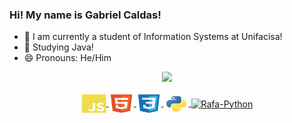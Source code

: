 ### Hi! My name is Gabriel Caldas!

- 🔭 I am currently a student of Information Systems at Unifacisa!
- 🌱 Studying Java!
- 😄 Pronouns: He/Him

<div align="center">
  <a href="https://github.com/GabCaldas">
  <img height="180em" src="https://github-readme-stats.vercel.app/api/top-langs/?username=GabCaldas&layout=compact&langs_count=7&theme=dark"/>
</div>

</div>

<div align="center" style="display: inline_block"><br>
  <img align="center" alt="Rafa-Js" height="30" width="40" src="https://raw.githubusercontent.com/devicons/devicon/master/icons/javascript/javascript-plain.svg">
  <img align="center" alt="Rafa-HTML" height="30" width="40" src="https://raw.githubusercontent.com/devicons/devicon/master/icons/html5/html5-original.svg">
  <img align="center" alt="Rafa-CSS" height="30" width="40" src="https://raw.githubusercontent.com/devicons/devicon/master/icons/css3/css3-original.svg">
  <img align="center" alt="Rafa-Python" height="30" width="40" src="https://raw.githubusercontent.com/devicons/devicon/master/icons/python/python-original.svg">
   <img align="center" alt="Rafa-Python" height="30" width="40" src="https://cdn.jsdelivr.net/gh/devicons/devicon/icons/java/java-original.svg" />
</div>
  

